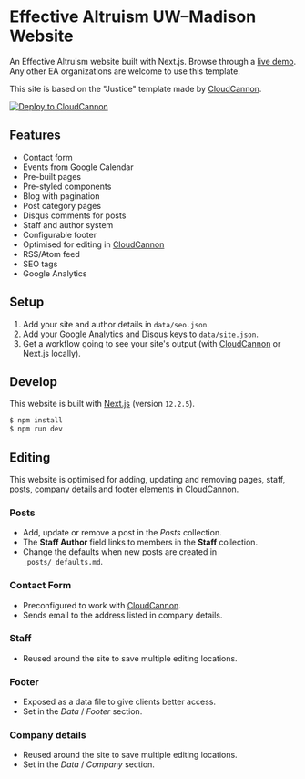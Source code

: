 # Effective Altruism UW–Madison Website

An Effective Altruism website built with Next.js. Browse through a
[live demo](https://haloed-coal.cloudvent.net/). Any other EA organizations are welcome to use this template.

This site is based on the "Justice" template made by [CloudCannon](https://cloudcannon.com/).

[![Deploy to CloudCannon](https://buttons.cloudcannon.com/deploy.svg)](https://app.cloudcannon.com/register#sites/connect/github/Effective-Altruism-UW-Madison/new.eauw.org)

## Features

- Contact form
- Events from Google Calendar
- Pre-built pages
- Pre-styled components
- Blog with pagination
- Post category pages
- Disqus comments for posts
- Staff and author system
- Configurable footer
- Optimised for editing in [CloudCannon](https://cloudcannon.com/)
- RSS/Atom feed
- SEO tags
- Google Analytics

## Setup

1. Add your site and author details in `data/seo.json`.
2. Add your Google Analytics and Disqus keys to `data/site.json`.
3. Get a workflow going to see your site's output (with [CloudCannon](https://app.cloudcannon.com/)
   or Next.js locally).

## Develop

This website is built with [Next.js](https://nextjs.org/) (version `12.2.5`).

```bash
$ npm install
$ npm run dev
```

## Editing

This website is optimised for adding, updating and removing pages, staff, posts, company details
and footer elements in [CloudCannon](https://app.cloudcannon.com/).

### Posts

- Add, update or remove a post in the _Posts_ collection.
- The **Staff Author** field links to members in the **Staff** collection.
- Change the defaults when new posts are created in `_posts/_defaults.md`.

### Contact Form

- Preconfigured to work with [CloudCannon](https://app.cloudcannon.com/).
- Sends email to the address listed in company details.

### Staff

- Reused around the site to save multiple editing locations.

### Footer

- Exposed as a data file to give clients better access.
- Set in the _Data_ / _Footer_ section.

### Company details

- Reused around the site to save multiple editing locations.
- Set in the _Data_ / _Company_ section.

